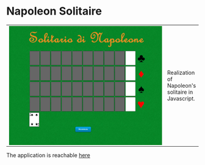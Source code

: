 # Napoleon Solitaire 

<table>
  <td width="600" align="center">
    <img src="/img/screen.PNG" height="fill" width="fill" align="center">
  </td>
  <td>
    Realization of Napoleon's solitaire in Javascript.
  </td>
</table>

The application is reachable [here](https://limo01.github.io/games/napoleonSolitaire/)
